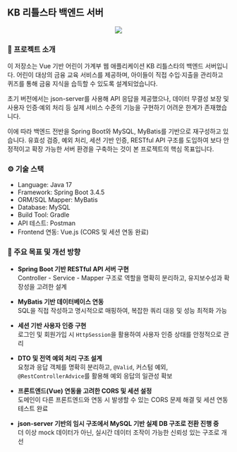 ## KB 리틀스타 백엔드 서버
<p align="center"><img src="https://github.com/user-attachments/assets/51c0ec51-4ed0-4ae9-b209-d4e727ac803a"></p>




### 📌 프로젝트 소개

이 저장소는 Vue 기반 어린이 가계부 웹 애플리케이션 KB 리틀스타의 백엔드 서버입니다.
어린이 대상의 금융 교육 서비스를 제공하며, 아이들이 직접 수입·지출을 관리하고 퀴즈를 통해 금융 지식을 습득할 수 있도록 설계되었습니다.

초기 버전에서는 json-server를 사용해 API 응답을 제공했으나,
데이터 무결성 보장 및 사용자 인증·예외 처리 등 실제 서비스 수준의 기능을 구현하기 어려운 한계가 존재했습니다.

이에 따라 백엔드 전반을 Spring Boot와 MySQL, MyBatis를 기반으로 재구성하고 있습니다.
유효성 검증, 예외 처리, 세션 기반 인증, RESTful API 구조를 도입하여
보다 안정적이고 확장 가능한 서버 환경을 구축하는 것이 본 프로젝트의 핵심 목표입니다.



### ⚙️ 기술 스택
- Language: Java 17
- Framework: Spring Boot 3.4.5
- ORM/SQL Mapper: MyBatis
- Database: MySQL
- Build Tool: Gradle
- API 테스트: Postman
- Frontend 연동: Vue.js (CORS 및 세션 연동 완료)
 

### 🎯 주요 목표 및 개선 방향

- **Spring Boot 기반 RESTful API 서버 구현**  
  Controller - Service - Mapper 구조로 역할을 명확히 분리하고, 유지보수성과 확장성을 고려한 설계

- **MyBatis 기반 데이터베이스 연동**  
  SQL을 직접 작성하고 명시적으로 매핑하여, 복잡한 쿼리 대응 및 성능 최적화 가능

- **세션 기반 사용자 인증 구현**  
  로그인 및 회원가입 시 `HttpSession`을 활용하여 사용자 인증 상태를 안정적으로 관리

- **DTO 및 전역 예외 처리 구조 설계**  
  요청과 응답 객체를 명확히 분리하고, `@Valid`, 커스텀 예외, `@RestControllerAdvice`를 활용해 예외 응답의 일관성 확보

- **프론트엔드(Vue) 연동을 고려한 CORS 및 세션 설정**  
  도메인이 다른 프론트엔드와 연동 시 발생할 수 있는 CORS 문제 해결 및 세션 연동 테스트 완료

- **json-server 기반의 임시 구조에서 MySQL 기반 실제 DB 구조로 전환 진행 중**  
  더 이상 mock 데이터가 아닌, 실시간 데이터 조작이 가능한 신뢰성 있는 구조로 개선

